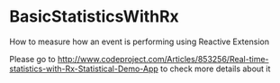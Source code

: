 # BasicStatisticsWithRx
How to measure how an event is performing using Reactive Extension

Please go to http://www.codeproject.com/Articles/853256/Real-time-statistics-with-Rx-Statistical-Demo-App to check more details about it
